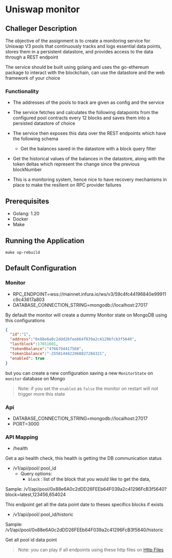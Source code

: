 # Uniswap monitor

## Challeger Description

The objective of the assignment is to create a monitoring service for Uniswap V3 pools that continuously tracks and logs essential data points, stores them in a persistent datastore, and provides access to the data through a REST endpoint

The service should be built using golang and uses the go-ethereum package to interact with the blockchain, can use the datastore and the web framework of your choice

### Functionality

- The addresses of the pools to track are given as config and the service
- The service fetches and calculates the following datapoints from the configured pool contracts every 12 blocks and saves them into a persisted datastore of choice
- The service then exposes this data over the REST endpoints which have the following schema
    - Get the balances saved in the datastore with a block query filter
- Get the historical values of the balances in the datastore, along with the token deltas which represent the change since the previous blockNumber

- This is a monitoring system, hence nice to have recovery mechanisms in place to make the resilient on RPC provider failures

## Prerequisites

- Golang: 1.20
- Docker
- Make

## Running the Application

```make up-rebuild```

## Default Configuration

### Monitor

- RPC_ENDPOINT=wss://mainnet.infura.io/ws/v3/59c4fc44196840e99911c9c43617a803
- DATABASE_CONNECTION_STRING=mongodb://localhost:27017

By default the monitor will create a dummy Monitor state on MongoDB using this configurations 

```json
{
  "id":"1",
  "address":"0x88e6a0c2ddd26feeb64f039a2c41296fcb3f5640",
  "lastblock":17651601,
  "token0balance":"4766794417568",
  "token1balance":"-2558144422968827284321",
  "enabled": true
}
```

but you can create a new configuration saving a new `MonitorState` on `monitor` database on Mongo

> Note: if you set the `enabled` as `false` the monitor on restart will not trigger more this state

### Api
- DATABASE_CONNECTION_STRING=mongodb://localhost:27017
- PORT=3000
 

### API Mapping

- /health

Get a api health check, this health is getting the DB communication status

- /v1/api/pool/:pool_id
  - Query options:
    - `block` : list of the block that you would like to get the data, 

Sample: /v1/api/pool/0x88e6A0c2dDD26FEEb64F039a2c41296FcB3f5640?block=latest,123456,654024

This endpoint get all the data point date to theses specifics blocks if exists

- /v1/api/pool/:pool_id/historic

Sample: /v1/api/pool/0x88e6A0c2dDD26FEEb64F039a2c41296FcB3f5640/historic

Get all pool id data point


> Note: you can play if all endpoints using these http files on [Http Files](.http)